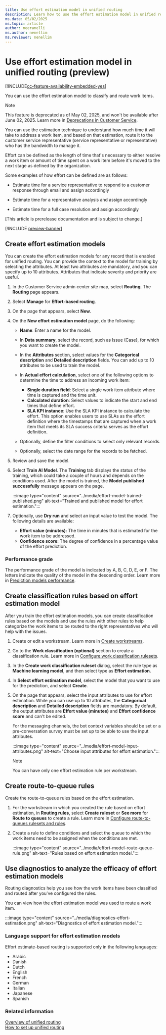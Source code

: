 ```yaml
---
title: Use effort estimation model in unified routing
description: Learn how to use the effort estimation model in unified routing in Customer Service.
ms.date: 05/02/2025
ms.topic: article
author: neeranelli
ms.author: nenellim
ms.reviewer: nenellim
---
```


# Use effort estimation model in unified routing (preview)

[!INCLUDE[cc-feature-availability-embedded-yes](../../includes/cc-feature-availability-embedded-yes.md)]

You can use the effort estimation model to classify and route work items.

> [!NOTE]
> This feature is deprecated as of May 02, 2025, and won't be available after June 02, 2025. Learn more in [Deprecations in Customer Service](../implement/deprecations-customer-service.md).

You can use the estimation technique to understand how much time it will take to address a work item, and based on that estimation, route it to the customer service representative (service representative or representative) who has the bandwidth to manage it.

Effort can be defined as the length of time that's necessary to either resolve a work item or amount of time spent on a work item before it's moved to the next stage as defined by the organization.

Some examples of how effort can be defined are as follows:

- Estimate time for a service representative to respond to a customer response through email and assign accordingly

- Estimate time for a representative analysis and assign accordingly

- Estimate time for a full case resolution and assign accordingly

[This article is prerelease documentation and is subject to change.]

[!INCLUDE [preview-banner](../../../shared-content/shared/preview-includes/preview-note.md)]

## Create effort estimation models

You can create the effort estimation models for any record that is enabled for unified routing. You can provide the context to the model for training by selecting the attributes. At least two attributes are mandatory, and you can specify up to 10 attributes. Attributes that indicate severity and priority are useful.

1. In the Customer Service admin center site map, select **Routing**. The **Routing** page appears.
   
2. Select **Manage** for **Effort-based routing**.

3. On the page that appears, select **New**.

4. On the **New effort estimation model** page, do the following:
   
   - **Name**: Enter a name for the model.
   
   - In **Data summary**, select the record, such as Issue (Case), for which you want to create the model.
   
   - In the **Attributes** section, select values for the **Categorical description** and **Detailed description** fields. You can add up to 10 attributes to be used to train the model.
   
   - In **Actual effort calculation**, select one of the following options to determine the time to address an incoming work item:
       
       - **Single duration field**: Select a single work item attribute where time is captured and the time unit.  
       - **Calculated duration**: Select values to indicate the start and end times that define effort.
       - **SLA KPI instance**: Use the SLA KPI instance to calculate the effort. This option enables users to use SLAs as the effort definition where the timestamps that are captured when a work item that meets its SLA success criteria serves as the effort definition.
   
   - Optionally, define the filter conditions to select only relevant records.
   
   - Optionally, select the date range for the records to be fetched.
  
5. Review and save the model.

6. Select **Train AI Model**. The **Training** tab displays the status of the training, which could take a couple of hours and depends on the conditions used. After the model is trained, the **Model published successfully** message appears on the page.

    :::image type="content" source="../media/effort-model-trained-published.png" alt-text="Trained and published model for effort estimation.":::

7. Optionally, use **Dry run** and select an input value to test the model. The following details are available:

   - **Effort value (minutes)**: The time in minutes that is estimated for the work item to be addressed.
   - **Confidence score**: The degree of confidence in a percentage value of the effort prediction.

### Performance grade

The performance grade of the model is indicated by A, B, C, D, E, or F. The letters indicate the quality of the model in the descending order. Learn more in [Prediction models performance](/ai-builder/prediction-performance).

## Create classification rules based on effort estimation model

After you train the effort estimation models, you can create classification rules based on the models and use the rules with other rules to help categorize the work items to be routed to the right representatives who will help with the issues.

1. Create or edit a workstream. Learn more in [Create workstreams](create-workstreams.md).

2. Go to the **Work classification (optional)** section to create a classification rule. Learn more in [Configure work classification rulesets](configure-work-classification.md).

3. In the **Create work classification ruleset** dialog, select the rule type as **Machine learning model**, and then select type as **Effort estimation**.

4. In **Select effort estimation model**, select the model that you want to use for the prediction, and select **Create**.

5. On the page that appears, select the input attributes to use for effort estimation. While you can use up to 10 attributes, the **Categorical description** and **Detailed description** fields are mandatory. By default, the output attributes are **Effort value (minutes)** and **Effort confidence score** and can't be edited.
   
    For the messaging channels, the bot context variables should be set or a pre-conversation survey must be set up to be able to use the input attributes.
   
   :::image type="content" source="../media/effort-model-input-attributes.png" alt-text="Choose input attributes for effort estimation.":::

   > [!NOTE]
   > You can have only one effort estimation rule per workstream.

## Create route-to-queue rules

Create the route-to-queue rules based on the effort estimation.

1. For the workstream in which you created the rule based on effort estimation, in **Routing rules**, select **Create ruleset** or **See more** for **Route to queues** to create a rule. Learn more in [Configure route-to-queues rulesets and rules](configure-route-to-queue-rules.md).

2. Create a rule to define conditions and select the queue to which the work items need to be assigned when the conditions are met.
   
   :::image type="content" source="../media/effort-model-route-queue-rule.png" alt-text="Rules based on effort estimation model.":::

## Use diagnostics to analyze the efficacy of effort estimation models

Routing diagnostics help you see how the work items have been classified and routed after you've configured the rules.

You can view how the effort estimation model was used to route a work item.

:::image type="content" source="../media/diagnostics-effort-estimation.png" alt-text="Diagnostics of effort estimation model.":::

### Language support for effort estimation models

Effort estimate-based routing is supported only in the following languages:

- Arabic
- Danish
- Dutch
- English
- French
- German
- Italian
- Japanese
- Spanish

### Related information

[Overview of unified routing](overview-unified-routing.md)  
[How to set up unified routing](set-up-routing-process.md)  

